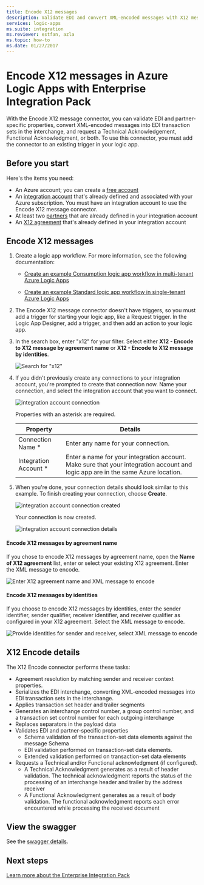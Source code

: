 ```yaml
---
title: Encode X12 messages
description: Validate EDI and convert XML-encoded messages with X12 message encoder in Azure Logic Apps with Enterprise Integration Pack.
services: logic-apps
ms.suite: integration
ms.reviewer: estfan, azla
ms.topic: how-to
ms.date: 01/27/2017
---
```


# Encode X12 messages in Azure Logic Apps with Enterprise Integration Pack

With the Encode X12 message connector, you can validate EDI and partner-specific properties, 
convert XML-encoded messages into EDI transaction sets in the interchange, 
and request a Technical Acknowledgement, Functional Acknowledgment, or both.
To use this connector, you must add the connector to an existing trigger in your logic app.

## Before you start

Here's the items you need:

* An Azure account; you can create a [free account](https://azure.microsoft.com/free)
* An [integration account](logic-apps-enterprise-integration-create-integration-account.md) 
that's already defined and associated with your Azure subscription. 
You must have an integration account to use the Encode X12 message connector.
* At least two [partners](logic-apps-enterprise-integration-partners.md) 
that are already defined in your integration account
* An [X12 agreement](logic-apps-enterprise-integration-x12.md) 
that's already defined in your integration account

## Encode X12 messages

1. Create a logic app workflow. For more information, see the following documentation:

   * [Create an example Consumption logic app workflow in multi-tenant Azure Logic Apps](quickstart-create-example-consumption-workflow.md)

   * [Create an example Standard logic app workflow in single-tenant Azure Logic Apps](create-single-tenant-workflows-azure-portal.md)

2. The Encode X12 message connector doesn't have triggers, 
so you must add a trigger for starting your logic app, like a Request trigger. 
In the Logic App Designer, add a trigger, and then add an action to your logic app.

3.	In the search box, enter "x12" for your filter. 
Select either **X12 - Encode to X12 message by agreement name** 
or **X12 - Encode to X12 message by identities**.
   
    ![Search for "x12"](./media/logic-apps-enterprise-integration-x12-encode/x12decodeimage1.png) 

3. If you didn't previously create any connections to your integration account, 
you're prompted to create that connection now. Name your connection, 
and select the integration account that you want to connect. 
   
    ![integration account connection](./media/logic-apps-enterprise-integration-x12-encode/x12encodeimage1.png)

	Properties with an asterisk are required.

	| Property | Details |
	| --- | --- |
	| Connection Name * |Enter any name for your connection. |
	| Integration Account * |Enter a name for your integration account. Make sure that your integration account and logic app are in the same Azure location. |

5.	When you're done, your connection details should look similar to this example. 
To finish creating your connection, choose **Create**.

    ![integration account connection created](./media/logic-apps-enterprise-integration-x12-encode/x12encodeimage2.png)

	Your connection is now created.

	![integration account connection details](./media/logic-apps-enterprise-integration-x12-encode/x12encodeimage3.png) 

#### Encode X12 messages by agreement name

If you chose to encode X12 messages by agreement name, 
open the **Name of X12 agreement** list, 
enter or select your existing X12 agreement. Enter the XML message to encode.

![Enter X12 agreement name and XML message to encode](./media/logic-apps-enterprise-integration-x12-encode/x12encodeimage4.png)

#### Encode X12 messages by identities

If you choose to encode X12 messages by identities, enter the sender identifier, 
sender qualifier, receiver identifier, and receiver qualifier as 
configured in your X12 agreement. Select the XML message to encode.
   
![Provide identities for sender and receiver, select XML message to encode](./media/logic-apps-enterprise-integration-x12-encode/x12encodeimage5.png) 

## X12 Encode details

The X12 Encode connector performs these tasks:

* Agreement resolution by matching sender and receiver context properties.
* Serializes the EDI interchange, converting XML-encoded messages into EDI transaction sets in the interchange.
* Applies transaction set header and trailer segments
* Generates an interchange control number, a group control number, and a transaction set control number for each outgoing interchange
* Replaces separators in the payload data
* Validates EDI and partner-specific properties
  * Schema validation of the transaction-set data elements against the message Schema
  * EDI validation performed on transaction-set data elements.
  * Extended validation performed on transaction-set data elements
* Requests a Technical and/or Functional acknowledgment (if configured).
  * A Technical Acknowledgment generates as a result of header validation. The technical acknowledgment reports the status of the processing of an interchange header and trailer by the address receiver
  * A Functional Acknowledgment generates as a result of body validation. The functional acknowledgment reports each error encountered while processing the received document

## View the swagger
See the [swagger details](/connectors/x12/). 

## Next steps
[Learn more about the Enterprise Integration Pack](logic-apps-enterprise-integration-overview.md "Learn about Enterprise Integration Pack") 

